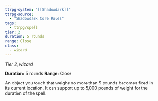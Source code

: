 ```yaml
---
ttrpg-system: "[[Shadowdark]]"
ttrpg-source: 
  - "Shadowdark Core Rules"
tags:
  - ttrpg/spell
tier: 2
duration: 5 rounds
range: Close
class:
  - wizard
---
```

*Tier 2, wizard*

**Duration:** 5 rounds
**Range:** Close

An object you touch that weighs no more than 5 pounds becomes fixed in its current location. It can support up to 5,000 pounds of weight for the duration of the spell.
